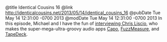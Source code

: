 @title Identical Cousins 16
@link http://identicalcousins.net/2013/05/14/identical_cousins_16
@pubDate Tue May 14 12:31:00 -0700 2013
@modDate Tue May 14 12:31:00 -0700 2013
In this episode, Michael and I have the fun of <a href="http://identicalcousins.net/2013/05/14/identical_cousins_16">interviewing Chris Liscio</a>, who makes the super-mega-ultra-groovy audio apps <a href="http://supermegaultragroovy.com/products/Capo/">Capo</a>, <a href="http://supermegaultragroovy.com/products/FuzzMeasure/">FuzzMeasure</a>, and <a href="http://tapedeckapp.com">TapeDeck</a>.
